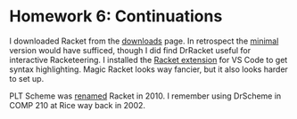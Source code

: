 # Homework 6: Continuations

I downloaded Racket from the [downloads] page. In retrospect the [minimal] version would have sufficed, though I did find DrRacket useful for interactive Racketeering. I installed the [Racket extension] for VS Code to get syntax highlighting. Magic Racket looks way fancier, but it also looks harder to set up.

PLT Scheme was [renamed] Racket in 2010. I remember using DrScheme in COMP 210 at Rice way back in 2002.

[downloads]: https://download.racket-lang.org/
[minimal]: https://download.racket-lang.org/releases/8.12/
[Racket extension]: https://marketplace.visualstudio.com/items?itemName=karyfoundation.racket
[renamed]: http://racket-lang.org/new-name.html
